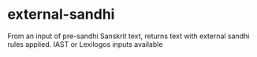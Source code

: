 # external-sandhi
From an input of pre-sandhi Sanskrit text, returns text with external sandhi rules applied. IAST or Lexilogos inputs available
